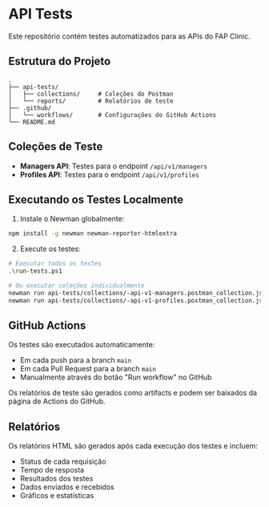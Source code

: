 # API Tests

Este repositório contém testes automatizados para as APIs do FAP Clinic.

## Estrutura do Projeto

```
.
├── api-tests/
│   ├── collections/     # Coleções do Postman
│   └── reports/         # Relatórios de teste
├── .github/
│   └── workflows/       # Configurações do GitHub Actions
└── README.md
```

## Coleções de Teste

- **Managers API**: Testes para o endpoint `/api/v1/managers`
- **Profiles API**: Testes para o endpoint `/api/v1/profiles`

## Executando os Testes Localmente

1. Instale o Newman globalmente:
```bash
npm install -g newman newman-reporter-htmlextra
```

2. Execute os testes:
```bash
# Executar todos os testes
.\run-tests.ps1

# Ou executar coleções individualmente
newman run api-tests/collections/-api-v1-managers.postman_collection.json
newman run api-tests/collections/-api-v1-profiles.postman_collection.json
```

## GitHub Actions

Os testes são executados automaticamente:
- Em cada push para a branch `main`
- Em cada Pull Request para a branch `main`
- Manualmente através do botão "Run workflow" no GitHub

Os relatórios de teste são gerados como artifacts e podem ser baixados da página de Actions do GitHub.

## Relatórios

Os relatórios HTML são gerados após cada execução dos testes e incluem:
- Status de cada requisição
- Tempo de resposta
- Resultados dos testes
- Dados enviados e recebidos
- Gráficos e estatísticas 